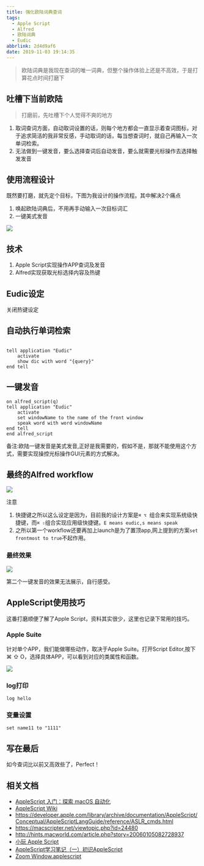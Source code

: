 ```yaml
---
title: 强化欧陆词典查词
tags:
  - Apple Script
  - Alfred
  - 欧陆词典
  - Eudic
abbrlink: 2d4d9af6
date: 2019-11-03 19:14:35
---
```

> 欧陆词典是我现在查词的唯一词典，但整个操作体验上还是不高效，于是打算花点时间打磨下

## 吐槽下当前欧陆

> 打磨前，先吐槽下个人觉得不爽的地方

1. 取词查词方面，自动取词设置的话，则每个地方都会一直显示着查词图标，对于追求简洁的我非常反感，手动取词的话，每当想查词时，就自己再输入一次单词检索。
2. 无法做到一键发音，要么选择查词后自动发音，要么就需要光标操作去选择触发发音

## 使用流程设计

既然要打磨，就先定个目标，下图为我设计的操作流程。其中解决2个痛点

1. 唤起欧陆词典后，不用再手动输入一次目标词汇
2. 一键美式发音

![](http://static.1991421.cn/2019-11-03-eudic.png)

## 技术
1. Apple Script实现操作APP查词及发音
2. Alfred实现获取光标选择内容及热键

## Eudic设定
关闭热键设定

## 自动执行单词检索

```applescript

tell application "Eudic"
	activate
	show dic with word "{query}"
end tell
```

## 一键发音

```applescript
on alfred_script(q)
tell application "Eudic"
	activate
	set windowName to the name of the front window
	speak word with word windowName
end tell
end alfred_script
```

备注:欧陆一键发音是美式发音,正好是我需要的，假如不是，那就不能使用这个方式，需要实现操控光标操作GUI元素的方式解决。


## 最终的Alfred workflow

![](http://static.1991421.cn/2019-11-03-110030.png)

注意

1.  快捷键之所以这么设定是因为，目前我的设计方案是`⌘ ⌥ `组合来实现系统级快捷键，而`⌘ ⇧`组合实现应用级快捷键。`E means eudic,s means speak`
2. 之所以第一个workflow还要再加上launch是为了置顶app,网上提到的方案`set frontmost to true`不起作用。

### 最终效果
![](http://static.1991421.cn/2019-11-03-auto%20search%20by%20selection.gif)

第二个一键发音的效果无法展示，自行感受。

## AppleScript使用技巧

这番打磨顺便了解了Apple Script，资料其实很少，这里也记录下常用的技巧。

### Apple Suite
针对单个APP，我们能做哪些动作，取决于Apple Suite。打开Script Editor,按下⌘ ⇧ O，选择具体APP，可以看到对应的类属性和函数。

![](http://static.1991421.cn/2019-11-03-112459.png)

### log打印

```applescript
log hello
```
### 变量设置

```
set name11 to "1111"
```

## 写在最后
如今查词比以前又高效些了，Perfect！

## 相关文档

- [AppleScript 入门：探索 macOS 自动化](https://sspai.com/post/46912)
- [AppleScript Wiki](https://zh.wikipedia.org/zh-hans/AppleScript)
- https://developer.apple.com/library/archive/documentation/AppleScript/Conceptual/AppleScriptLangGuide/reference/ASLR_cmds.html
- https://macscripter.net/viewtopic.php?id=24480
- http://hints.macworld.com/article.php?story=20060105082728937
- [小玩 Apple Script
](https://medium.com/@forsil/%E5%B0%8F%E7%8E%A9-apple-script-24c5931ce311)
- [AppleScript学习笔记（一）初识AppleScript](https://blog.csdn.net/jymn_chen/article/details/19755895)
- [Zoom Window.applescript](https://github.com/wafflesnatcha/AppleScripts/blob/master/Windows/Zoom%20Window.applescript)